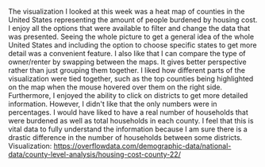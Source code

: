 The visualization I looked at this week was a heat map of counties in the United States representing the amount of people burdened by housing cost. I enjoy all the options that were available to filter and change the data that was presented. Seeing the whole picture to get a general idea of the whole United States and including the option to choose specific states to get more detail was a convenient feature. I also like that I can compare the type of owner/renter by swapping between the maps. It gives better perspective rather than just grouping them together. I liked how different parts of the visualization were tied together, such as the top counties being highlighted on the map when the mouse hovered over them on the right side. Furthermore, I enjoyed the ability to click on districts to get more detailed information. However, I didn't like that the only numbers were in percentages. I would have liked to have a real number of households that were burdened as well as total households in each county. I feel that this is vital data to fully understand the information because I am sure there is a drastic difference in the number of households between some districts. 
Visualization: https://overflowdata.com/demographic-data/national-data/county-level-analysis/housing-cost-county-22/

